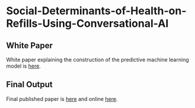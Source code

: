 # Social-Determinants-of-Health-on-Refills-Using-Conversational-AI

## White Paper
White paper explaining the construction of the predictive machine learning model is [here](https://github.com/ridhika123/Social-Determinants-of-Health-on-Refills-Using-Conversational-AI/blob/main/White%20Paper%20-%20Impact%20of%20Social%20Determinants%20of%20Health%20on%20Refills%20by%20Medicare%20Patients%20Using%20Conversational%20AI.pdf).

## Final Output
Final published paper is [here](https://github.com/ridhika123/Social-Determinants-of-Health-on-Refills-Using-Conversational-AI/blob/main/Impact%20of%20Social%20Determinants%20of%20Health%20on%20Refills%20by%20Medicare%20Patients%20Using%20Conversational%20AI.pdf) and online [here](https://mhealth.jmir.org/2019/11/e15771).
